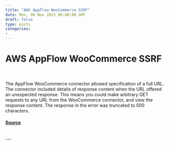 ```yaml
---
title: "AWS AppFlow WooCommerce SSRF"
date: Mon, 06 Nov 2023 00:00:00 GMT
draft: false
type: posts
categories: 
- 
---
```

# AWS AppFlow WooCommerce SSRF

<br/>

<br/>
The AppFlow WooCommerce connector allowed specification of a full URL. The connector included details of response content when the URL offered an unexpected response. This means you could make arbitrary GET requests to any URL from the WooCommerce connector, and view the response content. The response in the error was truncated to 500 characters.

#### [Source](https://www.cloudvulndb.org/aws-appflow-woocommerce-ssrf)

<br/>
---
